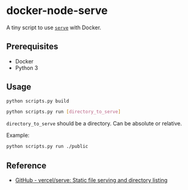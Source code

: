 # docker-node-serve

A tiny script to use [`serve`](https://github.com/vercel/serve) with Docker.

## Prerequisites

- Docker
- Python 3

## Usage

```sh
python scripts.py build
```

```sh
python scripts.py run [directory_to_serve]
```

`directory_to_serve` should be a directory. Can be absolute or relative.

Example:

```sh
python scripts.py run ./public
```

## Reference

- [GitHub - vercel/serve: Static file serving and directory listing](https://github.com/vercel/serve)
